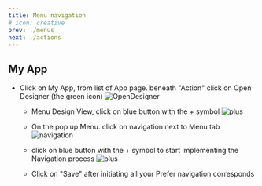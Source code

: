 ```yaml
---
title: Menu navigation 
# icon: creative
prev: ./menus
next: ./actions
---
```



<!-- ## quick way to add menu -->
## My App

 - Click on My App, from list of App page. beneath "Action" click on Open Designer (the green icon) ![OpenDesigner][def]

    - Menu Design View, click on  blue button with the + symbol ![plus][def1]

    - On the pop up Menu. click on navigation next to Menu tab 
    ![navigation][def2]

    - click on blue button with the + symbol to start implementing the Navigation process 
    ![plus][def3] 
    - Click on "Save" after initiating all your Prefer navigation corresponds

[def]: /assets/images/Open_Designer.png
[def1]: /assets/images/plus.png
[def2]: /assets/images/navigation.png
[def3]: /assets/images/plus.png
